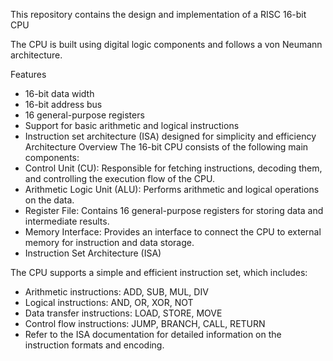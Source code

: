 This repository contains the design and implementation of a RISC 16-bit CPU

The CPU is built using digital logic components and follows a von Neumann architecture.

Features
- 16-bit data width
- 16-bit address bus
- 16 general-purpose registers
- Support for basic arithmetic and logical instructions
- Instruction set architecture (ISA) designed for simplicity and efficiency
Architecture Overview
The 16-bit CPU consists of the following main components:
- Control Unit (CU): Responsible for fetching instructions, decoding them, and controlling the execution flow of the CPU.
- Arithmetic Logic Unit (ALU): Performs arithmetic and logical operations on the data.
- Register File: Contains 16 general-purpose registers for storing data and intermediate results.
- Memory Interface: Provides an interface to connect the CPU to external memory for instruction and data storage.
- Instruction Set Architecture (ISA)

The CPU supports a simple and efficient instruction set, which includes:
- Arithmetic instructions: ADD, SUB, MUL, DIV
- Logical instructions: AND, OR, XOR, NOT
- Data transfer instructions: LOAD, STORE, MOVE
- Control flow instructions: JUMP, BRANCH, CALL, RETURN
- Refer to the ISA documentation for detailed information on the instruction formats and encoding.
